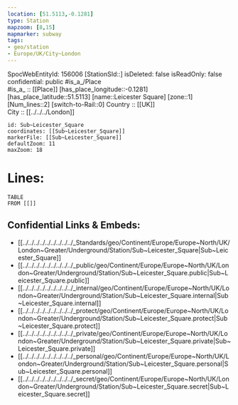 ```yaml
---
location: [51.5113,-0.1281] 
type: Station 
mapzoom: [8,15] 
mapmarker: subway 
tags:
- geo/station
- Europe/UK/City~London
---
```

SpocWebEntityId: 156006
[StationSId::] 
isDeleted: false
isReadOnly: false
confidential: public
#is_a_/Place  
#is_a_ :: [[Place]] 
[has_place_longitude::-0.1281] 
[has_place_latitude::51.5113] 
[name::Leicester Square] 
[zone::1] 
[Num_lines::2] 
[switch-to-Rail::0] 
Country :: [[UK]]  
City :: [[../../../London]]  


```leaflet
id: Sub~Leicester_Square
coordinates: [[Sub~Leicester_Square]] 
markerFile: [[Sub~Leicester_Square]] 
defaultZoom: 11 
maxZoom: 18
```


# Lines: 
```dataview
TABLE 
FROM [[]] 
```

## Confidential Links & Embeds: 
- [[../../../../../../../../../_Standards/geo/Continent/Europe/Europe~North/UK/London~Greater/Underground/Station/Sub~Leicester_Square|Sub~Leicester_Square]] 
- [[../../../../../../../../../_public/geo/Continent/Europe/Europe~North/UK/London~Greater/Underground/Station/Sub~Leicester_Square.public|Sub~Leicester_Square.public]] 
- [[../../../../../../../../../_internal/geo/Continent/Europe/Europe~North/UK/London~Greater/Underground/Station/Sub~Leicester_Square.internal|Sub~Leicester_Square.internal]] 
- [[../../../../../../../../../_protect/geo/Continent/Europe/Europe~North/UK/London~Greater/Underground/Station/Sub~Leicester_Square.protect|Sub~Leicester_Square.protect]] 
- [[../../../../../../../../../_private/geo/Continent/Europe/Europe~North/UK/London~Greater/Underground/Station/Sub~Leicester_Square.private|Sub~Leicester_Square.private]] 
- [[../../../../../../../../../_personal/geo/Continent/Europe/Europe~North/UK/London~Greater/Underground/Station/Sub~Leicester_Square.personal|Sub~Leicester_Square.personal]] 
- [[../../../../../../../../../_secret/geo/Continent/Europe/Europe~North/UK/London~Greater/Underground/Station/Sub~Leicester_Square.secret|Sub~Leicester_Square.secret]] 
